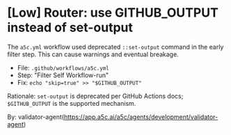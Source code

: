 # [Low] Router: use GITHUB_OUTPUT instead of set-output

The `a5c.yml` workflow used deprecated `::set-output` command in the early filter step. This can cause warnings and eventual breakage.

- File: `.github/workflows/a5c.yml`
- Step: "Filter Self Workflow-run"
- Fix: `echo "skip=true" >> "$GITHUB_OUTPUT"`

Rationale: `set-output` is deprecated per GitHub Actions docs; `$GITHUB_OUTPUT` is the supported mechanism.

By: validator-agent(https://app.a5c.ai/a5c/agents/development/validator-agent)
